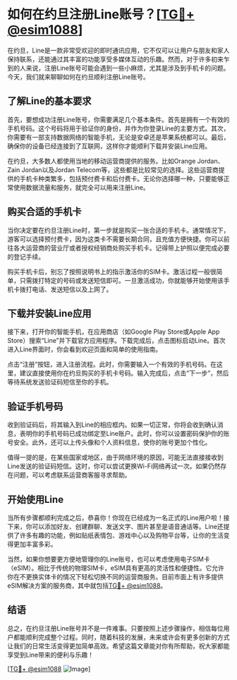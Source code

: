 # 如何在约旦注册Line账号？[[TG💪+ @esim1088](https://t.me/s/esim1088)]

在约旦，Line是一款非常受欢迎的即时通讯应用，它不仅可以让用户与朋友和家人保持联系，还能通过其丰富的功能享受多媒体互动的乐趣。然而，对于许多初来乍到的人来说，注册Line账号可能会遇到一些小麻烦，尤其是涉及到手机卡的问题。今天，我们就来聊聊如何在约旦顺利注册Line账号。

## 了解Line的基本要求

首先，要想成功注册Line账号，你需要满足几个基本条件。首先是拥有一个有效的手机号码。这个号码将用于验证你的身份，并作为你登录Line的主要方式。其次，你需要有一部支持数据网络的智能手机，无论是安卓还是苹果系统都可以。最后，确保你的设备已经连接到了互联网，这样你才能顺利下载并安装Line应用。

在约旦，大多数人都使用当地的移动运营商提供的服务。比如Orange Jordan、Zain Jordan以及Jordan Telecom等，这些都是比较常见的选择。这些运营商提供的手机卡种类繁多，包括预付费卡和后付费卡。无论你选择哪一种，只要能够正常使用数据流量和服务，就完全可以用来注册Line。

## 购买合适的手机卡

当你决定要在约旦注册Line时，第一步就是购买一张合适的手机卡。通常情况下，游客可以选择预付费卡，因为这类卡不需要长期合同，且充值方便快捷。你可以前往各大运营商的营业厅或者授权经销商处购买手机卡。记得带上护照以便完成必要的登记手续。

购买手机卡后，别忘了按照说明书上的指示激活你的SIM卡。激活过程一般很简单，只需拨打特定的号码或发送短信即可。一旦激活成功，你就能够开始使用该手机卡拨打电话、发送短信以及上网了。

## 下载并安装Line应用

接下来，打开你的智能手机，在应用商店（如Google Play Store或Apple App Store）搜索“Line”并下载官方应用程序。下载完成后，点击图标启动Line。首次进入Line界面时，你会看到欢迎页面和简单的使用指南。

点击“注册”按钮，进入注册流程。此时，你需要输入一个有效的手机号码。在这里，建议直接使用你在约旦购买的手机卡号码。输入完成后，点击“下一步”，然后等待系统发送验证码短信至你的手机。

## 验证手机号码

收到验证码后，将其输入到Line的相应框内。如果一切正常，你将会收到确认消息，表明你的手机号码已成功绑定至Line账户。此时，你可以设置密码保护你的账号安全。此外，还可以上传头像和个人资料信息，使你的账号更加个性化。

值得一提的是，在某些国家或地区，由于网络环境的原因，可能无法直接接收到Line发送的验证码短信。这时，你可以尝试更换Wi-Fi网络再试一次。如果仍然存在问题，可以考虑联系运营商客服寻求帮助。

## 开始使用Line

当所有步骤都顺利完成之后，恭喜你！你现在已经成为一名正式的Line用户啦！接下来，你可以添加好友、创建群聊、发送文字、图片甚至是语音通话等。Line还提供了许多有趣的功能，例如贴纸表情包、游戏中心以及购物平台等，让你的生活变得更加丰富多彩。

当然，如果你想要更方便地管理你的Line账号，也可以考虑使用电子SIM卡（eSIM）。相比于传统的物理SIM卡，eSIM具有更高的灵活性和便捷性。它允许你在不更换实体卡的情况下轻松切换不同的运营商服务。目前市面上有许多提供eSIM解决方案的服务商，其中就包括[TG💪+ @esim1088](https://t.me/s/esim1088)。

## 结语

总之，在约旦注册Line账号并不是一件难事。只要按照上述步骤操作，相信每位用户都能顺利完成整个过程。同时，随着科技的发展，未来或许会有更多创新的方式让我们的日常生活变得更加简单高效。希望这篇文章能对你有所帮助，祝大家都能享受到Line带来的便利与乐趣！

[[TG💪+ @esim1088](https://t.me/s/esim1088) ![Image](https://i.postimg.cc/4NQfJmqS/Snipaste-2025-05-13-00-14-12.png)]